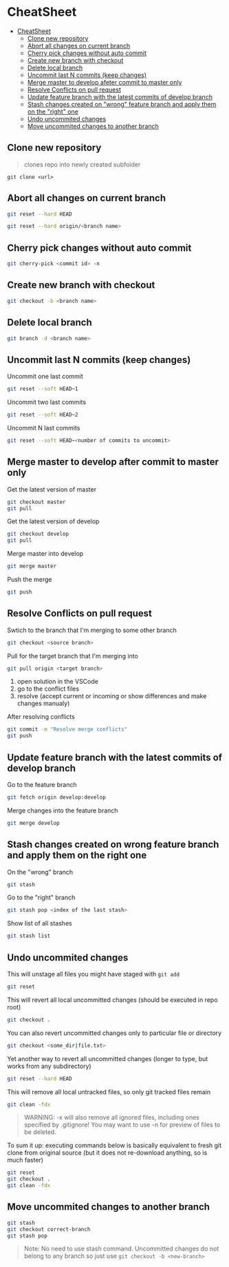 # CheatSheet

- [CheatSheet](#cheatsheet)
  - [Clone new repository](#clone-new-repository)
  - [Abort all changes on current branch](#abort-all-changes-on-current-branch)
  - [Cherry pick changes without auto commit](#cherry-pick-changes-without-auto-commit)
  - [Create new branch with checkout](#create-new-branch-with-checkout)
  - [Delete local branch](#delete-local-branch)
  - [Uncommit last N commits (keep changes)](#uncommit-last-n-commits-keep-changes)
  - [Merge master to develop afeter commit to master only](#merge-master-to-develop-after-commit-to-master-only)
  - [Resolve Conflicts on pull request](#resolve-conflicts-on-pull-request)
  - [Update feature branch with the latest commits of develop branch](#update-feature-branch-with-the-latest-commits-of-develop-branch)
  - [Stash changes created on "wrong" feature branch and apply them on the "right" one](#stash-changes-created-on-wrong-feature-branch-and-apply-them-on-the-right-one)
  - [Undo uncommited changes](#undo-uncommited-changes)
  - [Move uncommited changes to another branch](#Move-uncommited-changes-to-another-branch)

## Clone new repository

> clones repo into newly created subfolder

```
git clone <url>
```

## Abort all changes on current branch

```bash
git reset --hard HEAD
```

```bash
git reset --hard origin/<branch name>
```

## Cherry pick changes without auto commit

```bash
git cherry-pick <commit id> -n
```

## Create new branch with checkout

```bash
git checkout -b <branch name>
```

## Delete local branch

```bash
git branch -d <branch name>
```

## Uncommit last N commits (keep changes)

Uncommit one last commit

```bash
git reset --soft HEAD~1
```

Uncommit two last commits

```bash
git reset --soft HEAD~2
```

Uncommit N last commits

```bash
git reset --soft HEAD~<number of commits to uncommit>
```

## Merge master to develop after commit to master only

Get the latest version of master
```bash
git checkout master
git pull
```

Get the latest version of develop

```bash
git checkout develop
git pull
```

Merge master into develop

```bash
git merge master
```

Push the merge

```bash
git push
```

## Resolve Conflicts on pull request

Swtich to the branch that I'm merging to some other branch

```bash
git checkout <source branch>
```

Pull for the target branch that I'm merging into

```bash
git pull origin <target branch>
```

1. open solution in the VSCode
2. go to the conflict files
3. resolve (accept current or incoming or show differences and make changes manualy)

After resolving conflicts

```bash
git commit -m "Resolve merge conflicts"
git push
```

## Update feature branch with the latest commits of develop branch

Go to the feature branch

```bash
git fetch origin develop:develop
```

Merge changes into the feature branch

```bash
git merge develop
```

## Stash changes created on wrong feature branch and apply them on the right one

On the "wrong" branch

```bash
git stash
```

Go to the "right" branch

```bash
git stash pop <index of the last stash>
```

Show list of all stashes

```bash
git stash list
```

## Undo uncommited changes

This will unstage all files you might have staged with `git add`

```bash
git reset
```

This will revert all local uncommitted changes (should be executed in repo root)

```bash
git checkout .
```

You can also revert uncommitted changes only to particular file or directory

```bash
git checkout <some_dir|file.txt>
```

Yet another way to revert all uncommitted changes (longer to type, but works from any subdirectory)

```bash
git reset --hard HEAD
```

This will remove all local untracked files, so only git tracked files remain

```bash
git clean -fdx
```
> WARNING: -x will also remove all ignored files, including ones specified by .gitignore! You may want to use -n for preview of files to be deleted.

To sum it up: executing commands below is basically equivalent to fresh git clone from original source (but it does not re-download anything, so is much faster)

```bash
git reset
git checkout .
git clean -fdx
```

## Move uncommited changes to another branch

```bash
git stash
git checkout correct-branch
git stash pop
```

> Note: No need to use stash command. Uncommitted changes do not belong to any branch so just use `git checkout -b <new-branch>`
